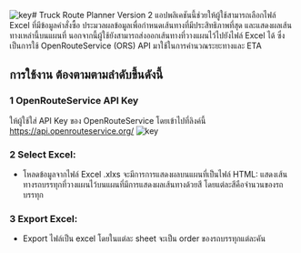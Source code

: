 ![key](https://github.com/user-attachments/assets/dc45efc5-c3eb-4fcb-ba78-26d83bda6d5f)# Truck Route Planner Version 2
แอปพลิเคชันนี้ช่วยให้ผู้ใช้สามารถเลือกไฟล์ Excel ที่มีข้อมูลคำสั่งซื้อ ประมวลผลข้อมูลเพื่อกำหนดเส้นทางที่มีประสิทธิภาพที่สุด และแสดงผลเส้นทางเหล่านี้บนแผนที่ นอกจากนี้ผู้ใช้ยังสามารถส่งออกเส้นทางที่วางแผนไว้ไปยังไฟล์ Excel ได้ ซึ่งเป็นการใช้ OpenRouteService (ORS) API มาใช้ในการคำนวณระยะทางและ ETA

## การใช้งาน ต้องตามตามลำดับขึ้นดังนี้
### 1 OpenRouteService API Key
ให้ผู้ใช้ใส่ API Key ของ OpenRouteService โดยเข้าไปที่ลิงค์นี้ https://api.openrouteservice.org/
![key](https://github.com/user-attachments/assets/48e41a09-fccb-46f4-a97e-4983b5d5779b)
### 2 Select Excel:
- โหลดข้อมูลจากไฟล์ Excel .xlxs จะมีการการแสดงผลบนแผนที่เป็นไฟล์ HTML: แสดงเส้นทางรถบรรทุกที่วางแผนไว้บนแผนที่มีการแสดงผลเส้นทางด้วยสี โดยแต่ละสีคือจำนวนของรถบรรทุก
### 3 Export Excel: 
- Export ไฟล์เป็น excel โดยในแต่ละ sheet จะเป็น order ของรถบรรทุกแต่ละคัน
